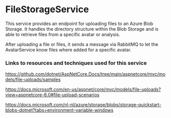 ﻿# FileStorageService

This service provides an endpoint for uploading files to an Azure Blob Storage. It handles the directory structure
within the Blob Storage and is able to retrieve files from a specific avatar or analysis.

After uploading a file or files, it sends a message via RabbitMQ to let the AvatarService know files where added for a
specific avatar.

### Links to resources and techniques used for this service

https://github.com/dotnet/AspNetCore.Docs/tree/main/aspnetcore/mvc/models/file-uploads/samples

https://docs.microsoft.com/en-us/aspnet/core/mvc/models/file-uploads?view=aspnetcore-6.0#file-upload-scenarios

https://docs.microsoft.com/nl-nl/azure/storage/blobs/storage-quickstart-blobs-dotnet?tabs=environment-variable-windows
